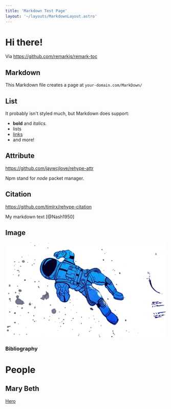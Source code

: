 ```yaml
---
title: 'Markdown Test Page'
layout: '~/layouts/MarkdownLayout.astro'
---
```


# Hi there!



Via https://github.com/remarkjs/remark-toc

## Markdown

This Markdown file creates a page at `your-domain.com/MarkDown/`

## List

It probably isn't styled much, but Markdown does support:
- **bold** and _italics._
- lists
- [links](https://astro.build)
- and more!

## Attribute

https://github.com/jaywcjlove/rehype-attr

Npm stand for *node* <!--rehype:style=color: red--> packet manager.

## Citation

https://github.com/timlrx/rehype-citation

My markdown text [@Nash1950]

## Image

![Hero](../assets/images/hero.png)<!--rehype:style=width:100px;-->

### Bibliography

# People

## Mary Beth

[Hero](../assets/images/hero.png)

